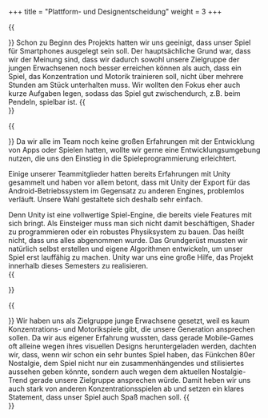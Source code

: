 +++
title = "Plattform- und Designentscheidung"
weight = 3
+++

{{<section title="Warum für Smartphones?">}}
Schon zu Beginn des Projekts hatten wir uns geeinigt, dass unser Spiel für Smartphones ausgelegt sein soll. Der hauptsächliche Grund war, dass wir der Meinung sind, dass wir dadurch sowohl unsere Zielgruppe der jungen Erwachsenen noch besser erreichen können als auch, dass ein Spiel, das Konzentration und Motorik trainieren soll, nicht über mehrere Stunden am Stück unterhalten muss. Wir wollten den Fokus eher auch kurze Aufgaben legen, sodass das Spiel gut zwischendurch, z.B. beim Pendeln, spielbar ist.
{{</section>}}

{{<section title="Warum Unity?">}}
Da wir alle im Team noch keine großen Erfahrungen mit der Entwicklung von Apps oder Spielen hatten, wollte wir gerne eine Entwicklungsumgebung nutzen, die uns den Einstieg in die Spieleprogrammierung erleichtert.   

Einige unserer Teammitglieder hatten bereits Erfahrungen mit Unity gesammelt und haben vor allem betont, dass mit Unity der Export für das Android-Betriebssystem im Gegensatz zu anderen Engines, problemlos verläuft. Unsere Wahl gestaltete sich deshalb sehr einfach.   

Denn Unity ist eine vollwertige Spiel-Engine, die bereits viele Features mit sich bringt. Als Einsteiger muss man sich nicht damit beschäftigen, Shader zu programmieren oder ein robustes Physiksystem zu bauen. Das heißt nicht, dass uns alles abgenommen wurde. Das Grundgerüst mussten wir natürlich selbst erstellen und eigene Algorithmen entwickeln, um unser Spiel erst lauffähig zu machen. Unity war uns eine große Hilfe, das Projekt innerhalb dieses Semesters zu realisieren.   
{{</section>}}

{{<section title="Wieso das Synthwave-Design?">}}
Wir haben uns als Zielgruppe junge Erwachsene gesetzt, weil es kaum Konzentrations- und Motorikspiele gibt, die unsere Generation ansprechen sollen. Da wir aus eigener Erfahrung wussten, dass gerade Mobile-Games oft alleine wegen ihres visuellen Designs heruntergeladen werden, dachten wir, dass, wenn wir schon ein sehr buntes Spiel haben, das Fünkchen 80er Nostalgie, dem Spiel nicht nur ein zusammenhängendes und stilisiertes aussehen geben könnte, sondern auch wegen dem aktuellen Nostalgie-Trend gerade unsere Zielgruppe ansprechen würde. Damit heben wir uns auch stark von anderen Konzentrationsspielen ab und setzen ein klares Statement, dass unser Spiel auch Spaß machen soll.
{{</section>}}
